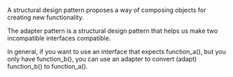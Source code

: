 A structural design pattern proposes a way of composing objects for creating new
functionality.

The adapter pattern is a structural design pattern that helps us make two incompatible
interfaces compatible.


In general, if you want to use an interface that expects function_a(), but you only have
function_b(), you can use an adapter to convert (adapt) function_b() to
function_a().

